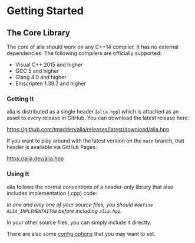 Getting Started
===============

The Core Library
----------------

The core of alia should work on any C++14 compiler. It has no external
dependencies. The following compilers are officially supported:

- Visual C++ 2015 and higher
- GCC 5 and higher
- Clang 4.0 and higher
- Emscripten 1.39.7 and higher

### Getting It

alia is distributed as a single header (`alia.hpp`) which is attached as an
asset to every release in GitHub. You can download the latest release here:

https://github.com/tmadden/alia/releases/latest/download/alia.hpp

If you want to play around with the latest version on the `main` branch, that
header is available via GitHub Pages:

https://alia.dev/alia.hpp

### Using It

alia follows the normal conventions of a header-only library that also includes
implementation (.cpp) code:

*In one and only one of your source files, you should `#define
ALIA_IMPLEMENTAITON` before including `alia.hpp`.*

In your other source files, you can simply include it directly.

There are also some [config options](configuration.md) that you may want to
set.
